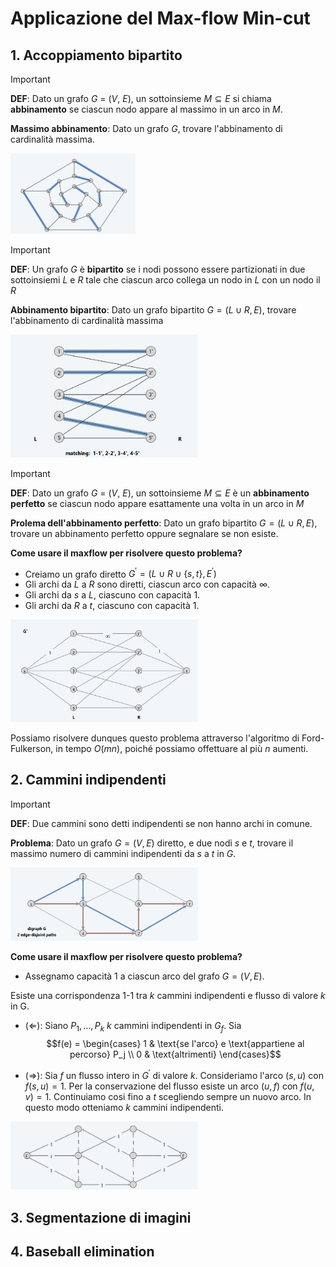 # Applicazione del Max-flow Min-cut

## 1. Accoppiamento bipartito

> [!IMPORTANT]
>
> **DEF**: Dato un grafo $G\ =\ (V,\ E)$, un sottoinsieme $M \subseteq E$ si chiama **abbinamento** se ciascun nodo appare al massimo in un arco in $M$.
>
> **Massimo abbinamento**: Dato un grafo $G$, trovare l'abbinamento di cardinalità massima.

<img src="img/appMaxFlow/matching.png" width="200">

> [!IMPORTANT]
>
> **DEF**: Un grafo $G$ è **bipartito** se i nodi possono essere partizionati in due sottoinsiemi $L$ e $R$ tale che ciascun arco collega un nodo in $L$ con un nodo il $R$
>
> **Abbinamento bipartito**: Dato un grafo bipartito $G = (L \cup R, E)$, trovare l'abbinamento di cardinalità massima

<img src="img/appMaxFlow/bipartite_matching.png" width="300">

> [!IMPORTANT]
>
> **DEF**: Dato un grafo $G\ =\ (V,\ E)$, un sottoinsieme $M \subseteq E$ è un **abbinamento perfetto** se ciascun nodo appare esattamente una volta in un arco in $M$
>
> **Prolema dell'abbinamento perfetto**: Dato un grafo bipartito $G = (L \cup R, E)$, trovare un abbinamento perfetto oppure segnalare se non esiste.

**Come usare il maxflow per risolvere questo problema?**

- Creiamo un grafo diretto $G^{'} = (L \cup R \cup \{s, t\}, E^{'})$
- Gli archi da $L$ a $R$ sono diretti, ciascun arco con capacità $\infty$.
- Gli archi da $s$ a $L$, ciascuno con capacità 1.
- Gli archi da $R$ a $t$, ciascuno con capacità 1.

<img src="img/appMaxFlow/bipartite_matching_riduzione.png" width="300">

Possiamo risolvere dunques questo problema attraverso l'algoritmo di Ford-Fulkerson, in tempo $O(mn)$, poiché possiamo offettuare al più $n$ aumenti.

## 2. Cammini indipendenti

> [!IMPORTANT]
>
> **DEF**: Due cammini sono detti indipendenti se non hanno archi in comune.
>
> **Problema**: Dato un grafo $G = (V, E)$ diretto, e due nodi $s$ e $t$, trovare il massimo numero di cammini indipendenti da $s$ a $t$ in $G$.

<img src="img/appMaxFlow/path_disjoints.png" width="300">

**Come usare il maxflow per risolvere questo problema?**

- Assegnamo capacità 1 a ciascun arco del grafo $G = (V, E)$.

Esiste una corrispondenza 1-1 tra $k$ cammini indipendenti e flusso di valore $k$ in G.


- $(\Leftarrow)$: Siano $P_{1}, \dots, P_{k}$ $k$ cammini indipendenti in $G_{f}$. Sia 
$$f(e) = \begin{cases}
  1 & \text{se l'arco} e \text{appartiene al percorso} P_j \\
  0 & \text{altrimenti}
\end{cases}$$

- $(\Rightarrow)$: Sia $f$ un flusso intero in $G^{'}$ di valore $k$. Consideriamo l'arco $(s, u)$ con $f(s, u) = 1$. Per la conservazione del flusso esiste un arco $(u, f)$ con $f(u, v) = 1$. Continuiamo cosi fino a $t$ scegliendo sempre un nuovo arco. In questo modo otteniamo $k$ cammini indipendenti.

<img src="img/appMaxFlow/path_disjoints_reduction.png" width="300">



## 3. Segmentazione di imagini

## 4. Baseball elimination